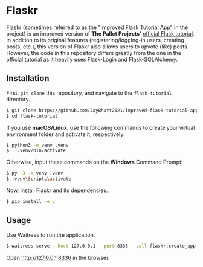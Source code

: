 # Flaskr

Flaskr (sometimes referred to as the "Improved Flask Tutorial App" in the project) is an improved version of
**The Pallet Projects**' [official Flask tutorial](https://github.com/pallets/flask/tree/2.2.4/examples/tutorial). In
addition to its original features (registering/logging-in users, creating posts, etc.), this version of Flaskr also
allows users to upvote (like) posts. However, the code in this repository differs greatly from the one in the official
tutorial as it heavily uses Flask-Login and Flask-SQLAlchemy.

## Installation

First, `git clone` this repository, and navigate to the `flask-tutorial` directory.

```bash
$ git clone https://github.com/JayBhatt2021/improved-flask-tutorial-app.git
$ cd flask-tutorial
```

If you use **macOS/Linux**, use the following commands to create your virtual environment folder and activate it,
respectively:

```bash
$ python3 -m venv .venv
$ . .venv/bin/activate
```

Otherwise, input these commands on the **Windows** Command Prompt:

```bash
$ py -3 -m venv .venv
$ .venv\Scripts\activate
```

Now, install Flaskr and its dependencies.

```bash
$ pip install -e .
```

## Usage

Use Waitress to run the application.

```bash
$ waitress-serve --host 127.0.0.1 --port 8336 --call flaskr:create_app
```

Open http://127.0.0.1:8336 in the browser.
